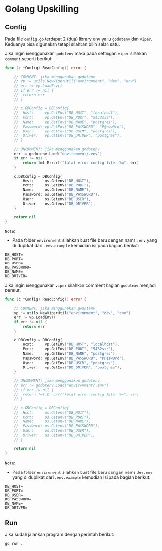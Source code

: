 # Golang Upskilling

## Config

Pada file `config.go` terdapat 2 (dua) library env yaitu `godotenv` dan `viper`. Keduanya bisa digunakan tetapi silahkan pilih salah satu.

Jika ingin menggunakan `godotenv` maka pada settingan `viper` silahkan `comment` seperti berikut:

```go
func (c *Config) ReadConfig() error {

	// COMMENT: jika menggunakan godotenv
	// vp := utils.NewViperUtil("environment", "dev", "env")
	// err := vp.LoadEnv()
	// if err != nil {
	// 	return err
	// }

	// c.DBConfig = DBConfig{
	// 	Host:     vp.GetEnv("DB_HOST", "localhost"),
	// 	Port:     vp.GetEnv("DB_PORT", "5432sss"),
	// 	Name:     vp.GetEnv("DB_NAME", "postgres"),
	// 	Password: vp.GetEnv("DB_PASSWORD", "P@ssw0rd"),
	// 	User:     vp.GetEnv("DB_USER", "postgres"),
	// 	Driver:   vp.GetEnv("DB_DRIVER", "postgres"),
	// }

	// UNCOMMENT: jika menggunakan godotenv
	err := godotenv.Load("environment/.env")
	if err != nil {
		return fmt.Errorf("fatal error config file: %w", err)
	}

	c.DBConfig = DBConfig{
		Host:     os.Getenv("DB_HOST"),
		Port:     os.Getenv("DB_PORT"),
		Name:     os.Getenv("DB_NAME"),
		Password: os.Getenv("DB_PASSWORD"),
		User:     os.Getenv("DB_USER"),
		Driver:   os.Getenv("DB_DRIVER"),
	}

	return nil
}
```

`Note`:

- Pada folder `environment` silahkan buat file baru dengan nama `.env` yang di duplikat dari `.env.example` kemudian isi pada bagian berikut:

```env
DB_HOST=
DB_PORT=
DB_USER=
DB_PASSWORD=
DB_NAME=
DB_DRIVER=
```

Jika ingin menggunakan `viper` silahkan comment bagian `godotenv` menjadi berikut:

```go
func (c *Config) ReadConfig() error {

	// COMMENT: jika menggunakan godotenv
	vp := utils.NewViperUtil("environment", "dev", "env")
	err := vp.LoadEnv()
	if err != nil {
		return err
	}

	c.DBConfig = DBConfig{
		Host:     vp.GetEnv("DB_HOST", "localhost"),
		Port:     vp.GetEnv("DB_PORT", "5432sss"),
		Name:     vp.GetEnv("DB_NAME", "postgres"),
		Password: vp.GetEnv("DB_PASSWORD", "P@ssw0rd"),
		User:     vp.GetEnv("DB_USER", "postgres"),
		Driver:   vp.GetEnv("DB_DRIVER", "postgres"),
	}

	// UNCOMMENT: jika menggunakan godotenv
	// err := godotenv.Load("environment/.env")
	// if err != nil {
	// 	return fmt.Errorf("fatal error config file: %w", err)
	// }

	// c.DBConfig = DBConfig{
	// 	Host:     os.Getenv("DB_HOST"),
	// 	Port:     os.Getenv("DB_PORT"),
	// 	Name:     os.Getenv("DB_NAME"),
	// 	Password: os.Getenv("DB_PASSWORD"),
	// 	User:     os.Getenv("DB_USER"),
	// 	Driver:   os.Getenv("DB_DRIVER"),
	// }

	return nil
}
```

`Note`:

- Pada folder `environment` silahkan buat file baru dengan nama `dev.env` yang di duplikat dari `.env.example` kemudian isi pada bagian berikut:

```env
DB_HOST=
DB_PORT=
DB_USER=
DB_PASSWORD=
DB_NAME=
DB_DRIVER=
```

## Run

Jika sudah jalankan program dengan perintah berikut:

```bash
go run .
```
